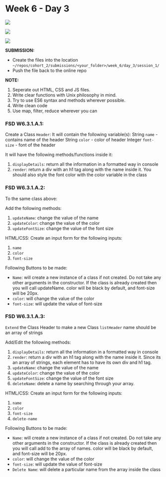# Week 6 - Day 3
![](https://img.shields.io/badge/MASAI-SPARTANS-red?logo=&style=for-the-badge)

![](https://img.shields.io/badge/WEEK6-DAY3-green)

![](https://img.shields.io/badge/CODING-SESSION1-red)

**SUBMISSION:**
- Create the files into the location `~/repos/cohort_2/submissions/<your_folder>/week_6/day_3/session_1/` 
- Push the file  back to the online repo

**NOTE:**
1. Seperate out HTML, CSS and JS files.
2. Write clear functions with Unix philosophy in mind.
3. Try to use ES6 syntax and methods wherever possible.
4. Write clean code
5. Use map, filter, reduce wherever you can

### FSD W6.3.1.A.1:

Create a Class `Header`:
It will contain the following variable(s):
String `name` - contains name of the header
String `color` - color of header 
Integer `font-size` - font of the header 

It will have the following methods/functions inside it:
1. `displayDetails`: return all the information in a formatted way in console
2. `render`: return a div with an h1 tag along with the name inside it. You should also style the font color with the color variable in the class

### FSD W6.3.1.A.2:
To the same class above:

Add the following methods:
1. `updateName`: change the value of the name
2. `updateColor`: change the value of the color
3. `updateFontSize`: change the value of the font size

HTML/CSS:
Create an input form for the following inputs:
1. `name`
2. `color`
3. `font-size`

Following Buttons to be made:
- `Name`: will create a new instance of a class if not created. Do not take any other arguments in the constructor.
         If the class is already created then you will call updateName. color will be black by default, and font-size will be 20px.
- `color`: will change the value of the color
- `font-size`: will update the value of font-size

### FSD W6.3.1.A.3:
`Extend` the Class Header to make a new Class `listHeader`
name should be an array of strings

Add/Edit the following methods:
1. `displayDetails`: return all the information in a formatted way in console
2. `render`: return a div with an h1 tag along with the name inside it. Since its an array of strings, each element has to have its own div and h1 tag.
3. `updateName`: change the value of the name
4. `updateColor`: change the value of the color
5. `updateFontSize`: change the value of the font size
6. `deleteName`: delete a name by searching through your array.

HTML/CSS:
Create an input form for the following inputs:
1. `name`
2. `color`
3. `font-size`
4. `delete-name`

Following Buttons to be made:
- `Name`: will create a new instance of a class if not created. Do not take any other arguments in the constructor.
         If the class is already created then you will call add to the array of names. color will be black by default, and font-size will be 20px.
- `color`: will change the value of the color
- `font-size`: will update the value of font-size
- `Delete Name`: will delete a particular name from the array inside the class